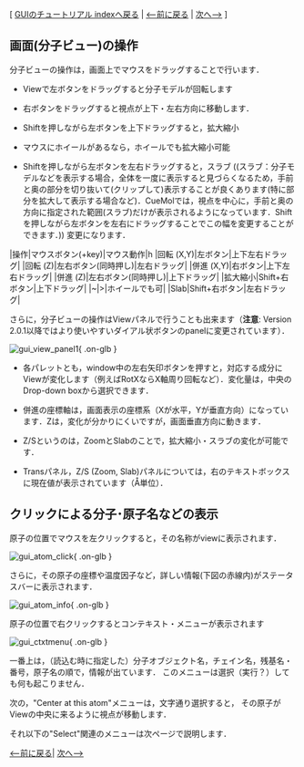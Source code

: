 [ [GUIのチュートリアル indexへ戻る](../../Documents/GUIのチュートリアル(CueMol2)/) |
[&lt;--前に戻る](../../Documents/GUIのチュートリアル(CueMol2)/Step1-2) |
[次へ--&gt;](../../Documents/GUIのチュートリアル(CueMol2)/Step2-1) ]

## 画面(分子ビュー)の操作
分子ビューの操作は，画面上でマウスをドラッグすることで行います．

-  Viewで左ボタンをドラッグすると分子モデルが回転します

-  右ボタンをドラッグすると視点が上下・左右方向に移動します．

-  Shiftを押しながら左ボタンを上下ドラッグすると，拡大縮小

-  マウスにホイールがあるなら，ホイールでも拡大縮小可能

-  Shiftを押しながら左ボタンを左右ドラッグすると，スラブ
((スラブ：分子モデルなどを表示する場合，全体を一度に表示すると見づらくなるため，手前と奥の部分を切り抜いて(クリップして)表示することが良くあります(特に部分を拡大して表示する場合など)．CueMolでは，視点を中心に，手前と奥の方向に指定された範囲(スラブ)だけが表示されるようになっています．Shiftを押しながら左ボタンを左右にドラッグすることでこの幅を変更することができます．))
変更になります．<br />

|操作|マウスボタン(+key)|マウス動作|h
|回転 (X,Y)|左ボタン|上下左右ドラッグ|
|回転 (Z)|左右ボタン(同時押し)|左右ドラッグ|
|併進 (X,Y)|右ボタン|上下左右ドラッグ|
|併進 (Z)|左右ボタン(同時押し)|上下ドラッグ|
|拡大縮小|Shift+右ボタン|上下ドラッグ|
|~|>|ホイールでも可|
|Slab|Shift+右ボタン|左右ドラッグ|

さらに，分子ビューの操作はViewパネルで行うことも出来ます（**注意**: Version 2.0.1以降ではより使いやすいダイアル状ボタンのpanelに変更されています）．

![gui_view_panel1](../../assets/images/Documents/GUIのチュートリアル(CueMol2)/Step2/gui_view_panel1.png){ .on-glb }


-  各パレットとも，window中の左右矢印ボタンを押すと，対応する成分にViewが変化します（例えばRotXならX軸周り回転など）．変化量は，中央のDrop-down boxから選択できます．

- 併進の座標軸は，画面表示の座標系（Xが水平，Yが垂直方向）になっています．Zは，変化が分かりにくいですが，画面垂直方向に動きます．

-  Z/Sというのは，ZoomとSlabのことで，拡大縮小・スラブの変化が可能です．

-  Transパネル，Z/S (Zoom, Slab)パネルについては，右のテキストボックスに現在値が表示されています（Å単位）．

## クリックによる分子･原子名などの表示

原子の位置でマウスを左クリックすると，その名称がviewに表示されます．


![gui_atom_click](../../assets/images/Documents/GUIのチュートリアル(CueMol2)/Step2/gui_atom_click.png){ .on-glb }


さらに，その原子の座標や温度因子など，詳しい情報(下図の赤線内)がステータスバーに表示されます．

![gui_atom_info](../../assets/images/Documents/GUIのチュートリアル(CueMol2)/Step2/gui_atom_info.png){ .on-glb }

原子の位置で右クリックするとコンテキスト・メニューが表示されます

![gui_ctxtmenu](../../assets/images/Documents/GUIのチュートリアル(CueMol2)/Step2/gui_ctxtmenu.png){ .on-glb }

一番上は，（読込む時に指定した）分子オブジェクト名，チェイン名，残基名・番号，原子名の順で，情報が出ています．
このメニューは選択（実行？）しても何も起こりません．

次の，"Center at this atom"メニューは，文字通り選択すると，
その原子がViewの中央に来るように視点が移動します．

それ以下の"Select"関連のメニューは次ページで説明します．

[&lt;--前に戻る](../../Documents/GUIのチュートリアル(CueMol2)/Step1-2)|
[次へ--&gt;](../../Documents/GUIのチュートリアル(CueMol2)/Step2-1)
